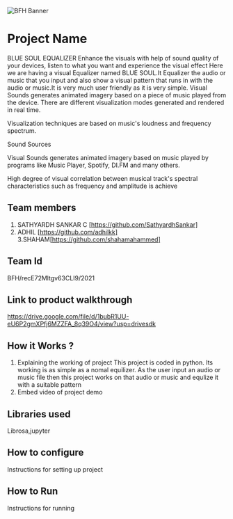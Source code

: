 ![BFH Banner](https://trello-attachments.s3.amazonaws.com/542e9c6316504d5797afbfb9/542e9c6316504d5797afbfc1/39dee8d993841943b5723510ce663233/Frame_19.png)
# Project Name
BLUE SOUL EQUALIZER
Enhance the visuals with help of sound quality of your devices, listen to what you want and experience the visual effect
Here we are having a visual Equalizer named BLUE SOUL.It Equalizer the audio or music that you input and also show a visual pattern that runs in with the audio or music.It is very much user friendly as it is very simple.
Visual Sounds generates animated imagery based on a piece of music played from the device. There are different visualization modes generated and rendered in real time.

Visualization techniques are based on music's loudness and frequency spectrum.

Sound Sources

Visual Sounds generates animated imagery based on music played by programs like Music Player, Spotify, DI.FM and many others.

High degree of visual correlation between musical track's spectral characteristics such as frequency and amplitude is achieve
## Team members
1. SATHYARDH SANKAR C [https://github.com/SathyardhSankar]
2. ADHIL [https://github.com/adhilkk]
3.SHAHAM[https://github.com/shahamahammed]
## Team Id
BFH/recE72Mltgv63CLI9/2021
## Link to product walkthrough
https://drive.google.com/file/d/1bubR1UU-eU6P2gmXPfj6MZZFA_8q39O4/view?usp=drivesdk
## How it Works ?
1. Explaining the working of project
This project is coded in python. Its working is as simple as a nomal equilizer. As the user input an audio or music file then this project works on that audio or music and equlize it with a suitable pattern
2. Embed video of project demo
## Libraries used
Librosa,jupyter
## How to configure
Instructions for setting up project
## How to Run
Instructions for running
